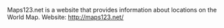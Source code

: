 Maps123.net is a website that provides information about locations on the World Map.
Website: <a href='http://maps123.net/'>http://maps123.net/</a>
